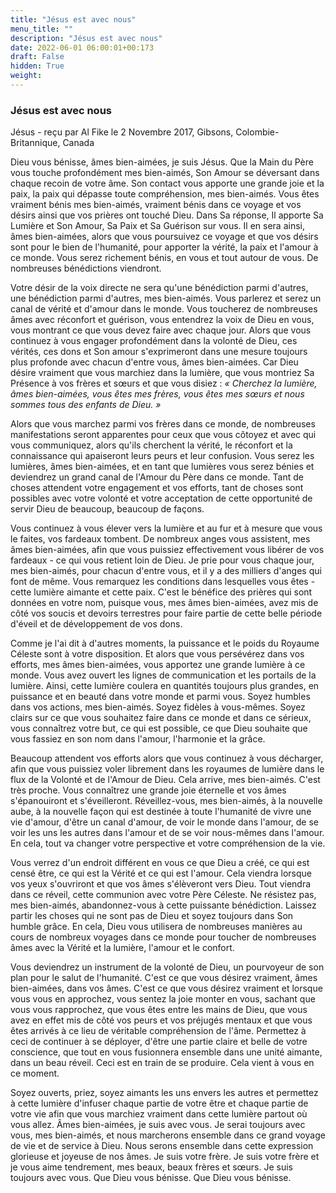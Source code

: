 ```yaml
---
title: "Jésus est avec nous"
menu_title: ""
description: "Jésus est avec nous"
date: 2022-06-01 06:00:01+00:173
draft: False
hidden: True
weight:
---
```

### Jésus est avec nous

Jésus - reçu par Al Fike le 2 Novembre 2017, Gibsons, Colombie-Britannique, Canada

Dieu vous bénisse, âmes bien-aimées, je suis Jésus. Que la Main du Père vous touche profondément mes bien-aimés, Son Amour se déversant dans chaque recoin de votre âme. Son contact vous apporte une grande joie et la paix, la paix qui dépasse toute compréhension, mes bien-aimés. Vous êtes vraiment bénis mes bien-aimés, vraiment bénis dans ce voyage et vos désirs ainsi que vos prières ont touché Dieu. Dans Sa réponse, Il apporte Sa Lumière et Son Amour, Sa Paix et Sa Guérison sur vous. Il en sera ainsi, âmes bien-aimées, alors que vous poursuivez ce voyage et que vos désirs sont pour le bien de l'humanité, pour apporter la vérité, la paix et l'amour à ce monde. Vous serez richement bénis, en vous et tout autour de vous. De nombreuses bénédictions viendront.

Votre désir de la voix directe ne sera qu'une bénédiction parmi d'autres, une bénédiction parmi d'autres, mes bien-aimés. Vous parlerez et serez un canal de vérité et d'amour dans le monde. Vous toucherez de nombreuses âmes avec réconfort et guérison, vous entendrez la voix de Dieu en vous, vous montrant ce que vous devez faire avec chaque jour. Alors que vous continuez à vous engager profondément dans la volonté de Dieu, ces vérités, ces dons et Son amour s'exprimeront dans une mesure toujours plus profonde avec chacun d'entre vous, âmes bien-aimées. Car Dieu désire vraiment que vous marchiez dans la lumière, que vous montriez Sa Présence à vos frères et sœurs et que vous disiez : *« Cherchez la lumière, âmes bien-aimées, vous êtes mes frères, vous êtes mes sœurs et nous sommes tous des enfants de Dieu. »*

Alors que vous marchez parmi vos frères dans ce monde, de nombreuses manifestations seront apparentes pour ceux que vous côtoyez et avec qui vous communiquez, alors qu'ils cherchent la vérité, le réconfort et la connaissance qui apaiseront leurs peurs et leur confusion. Vous serez les lumières, âmes bien-aimées, et en tant que lumières vous serez bénies et deviendrez un grand canal de l'Amour du Père dans ce monde. Tant de choses attendent votre engagement et vos efforts, tant de choses sont possibles avec votre volonté et votre acceptation de cette opportunité de servir Dieu de beaucoup, beaucoup de façons.

Vous continuez à vous élever vers la lumière et au fur et à mesure que vous le faites, vos fardeaux tombent. De nombreux anges vous assistent, mes âmes bien-aimées, afin que vous puissiez effectivement vous libérer de vos fardeaux - ce qui vous retient loin de Dieu. Je prie pour vous chaque jour, mes bien-aimés, pour chacun d'entre vous, et il y a des milliers d'anges qui font de même. Vous remarquez les conditions dans lesquelles vous êtes - cette lumière aimante et cette paix. C'est le bénéfice des prières qui sont données en votre nom, puisque vous, mes âmes bien-aimées, avez mis de côté vos soucis et devoirs terrestres pour faire partie de cette belle période d'éveil et de développement de vos dons.

Comme je l'ai dit à d'autres moments, la puissance et le poids du Royaume Céleste sont à votre disposition. Et alors que vous persévérez dans vos efforts, mes âmes bien-aimées, vous apportez une grande lumière à ce monde. Vous avez ouvert les lignes de communication et les portails de la lumière. Ainsi, cette lumière coulera en quantités toujours plus grandes, en puissance et en beauté dans votre monde et parmi vous. Soyez humbles dans vos actions, mes bien-aimés. Soyez fidèles à vous-mêmes. Soyez clairs sur ce que vous souhaitez faire dans ce monde et dans ce sérieux, vous connaîtrez votre but, ce qui est possible, ce que Dieu souhaite que vous fassiez en son nom dans l'amour, l'harmonie et la grâce.

Beaucoup attendent vos efforts alors que vous continuez à vous décharger, afin que vous puissiez voler librement dans les royaumes de lumière dans le flux de la Volonté et de l'Amour de Dieu. Cela arrive, mes bien-aimés. C'est très proche. Vous connaîtrez une grande joie éternelle et vos âmes s'épanouiront et s'éveilleront. Réveillez-vous, mes bien-aimés, à la nouvelle aube, à la nouvelle façon qui est destinée à toute l'humanité de vivre une vie d'amour, d'être un canal d'amour, de voir le monde dans l'amour, de se voir les uns les autres dans l'amour et de se voir nous-mêmes dans l'amour. En cela, tout va changer votre perspective et votre compréhension de la vie.

Vous verrez d'un endroit différent en vous ce que Dieu a créé, ce qui est censé être, ce qui est la Vérité et ce qui est l'amour. Cela viendra lorsque vos yeux s'ouvriront et que vos âmes s'élèveront vers Dieu. Tout viendra dans ce réveil, cette communion avec votre Père Céleste. Ne résistez pas, mes bien-aimés, abandonnez-vous à cette puissante bénédiction. Laissez partir les choses qui ne sont pas de Dieu et soyez toujours dans Son humble grâce. En cela, Dieu vous utilisera de nombreuses manières au cours de nombreux voyages dans ce monde pour toucher de nombreuses âmes avec la Vérité et la lumière, l'amour et le confort.

Vous deviendrez un instrument de la volonté de Dieu, un pourvoyeur de son plan pour le salut de l'humanité. C'est ce que vous désirez vraiment, âmes bien-aimées, dans vos âmes. C'est ce que vous désirez vraiment et lorsque vous vous en approchez, vous sentez la joie monter en vous, sachant que vous vous rapprochez, que vous êtes entre les mains de Dieu, que vous avez en effet mis de côté vos peurs et vos préjugés mentaux et que vous êtes arrivés à ce lieu de véritable compréhension de l'âme. Permettez à ceci de continuer à se déployer, d'être une partie claire et belle de votre conscience, que tout en vous fusionnera ensemble dans une unité aimante, dans un beau réveil. Ceci est en train de se produire. Cela vient à vous en ce moment. 

Soyez ouverts, priez, soyez aimants les uns envers les autres et permettez à cette lumière d'infuser chaque partie de votre être et chaque partie de votre vie afin que vous marchiez vraiment dans cette lumière partout où vous allez. Âmes bien-aimées, je suis avec vous. Je serai toujours avec vous, mes bien-aimés, et nous marcherons ensemble dans ce grand voyage de vie et de service à Dieu. Nous serons ensemble dans cette expression glorieuse et joyeuse de nos âmes. Je suis votre frère. Je suis votre frère et je vous aime tendrement, mes beaux, beaux frères et sœurs. Je suis toujours avec vous. Que Dieu vous bénisse. Que Dieu vous bénisse.
